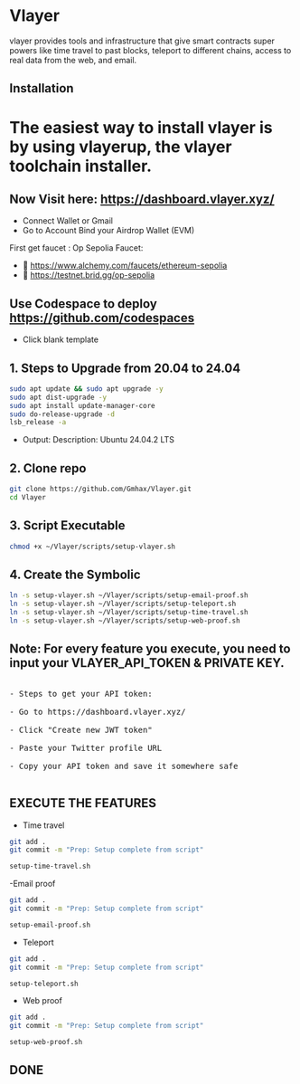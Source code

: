 # Vlayer
vlayer provides tools and infrastructure that give smart contracts super powers like time travel to past blocks, teleport to different chains, access to real data from the web, and email.


## Installation
# The easiest way to install vlayer is by using vlayerup, the vlayer toolchain installer.


## Now Visit here: https://dashboard.vlayer.xyz/
- Connect Wallet or Gmail
- Go to Account Bind your Airdrop Wallet (EVM)

First get faucet :  Op Sepolia Faucet:
-   🔗  https://www.alchemy.com/faucets/ethereum-sepolia
-   🔗   https://testnet.brid.gg/op-sepolia

## Use Codespace to deploy https://github.com/codespaces
- Click blank template 

## 1. Steps to Upgrade from 20.04 to 24.04
```bash
sudo apt update && sudo apt upgrade -y
sudo apt dist-upgrade -y
sudo apt install update-manager-core
sudo do-release-upgrade -d
lsb_release -a
```
- Output: Description: Ubuntu 24.04.2 LTS

## 2. Clone repo
```bash
git clone https://github.com/Gmhax/Vlayer.git 
cd Vlayer
```

## 3. Script Executable
```bash
chmod +x ~/Vlayer/scripts/setup-vlayer.sh
```

## 4. Create the Symbolic 
```bash
ln -s setup-vlayer.sh ~/Vlayer/scripts/setup-email-proof.sh
ln -s setup-vlayer.sh ~/Vlayer/scripts/setup-teleport.sh
ln -s setup-vlayer.sh ~/Vlayer/scripts/setup-time-travel.sh
ln -s setup-vlayer.sh ~/Vlayer/scripts/setup-web-proof.sh
```

## Note: For every feature you execute, you need to input your VLAYER_API_TOKEN & PRIVATE KEY.
<pre> 
- Steps to get your API token:

- Go to https://dashboard.vlayer.xyz/

- Click "Create new JWT token"

- Paste your Twitter profile URL

- Copy your API token and save it somewhere safe 
 </pre>




## EXECUTE THE FEATURES

- Time travel
```bash
git add .
git commit -m "Prep: Setup complete from script"
```
```bash
setup-time-travel.sh
```

-Email proof
```bash
git add .
git commit -m "Prep: Setup complete from script"
```
```bash
setup-email-proof.sh
```

- Teleport 
```bash
git add .
git commit -m "Prep: Setup complete from script"
```
```bash
setup-teleport.sh
```
- Web proof
```bash
git add .
git commit -m "Prep: Setup complete from script"
```
```bash
setup-web-proof.sh
```



## DONE













